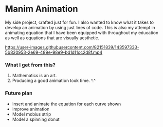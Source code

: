 # Manim Animation
My side project, crafted just for fun.
I also wanted to know what it takes to develop an animation by using just lines of code.
This is also my attempt in animating equation that I have been equipped
 with throughout my education 
as well as equations that are visually aesthetic.

https://user-images.githubusercontent.com/82151839/143597333-5b830953-2e69-489e-98e9-bd1d11cc2d8f.mp4

### What I get from this?
1. Mathematics is an art. 
2. Producing a good animation took time.  ^.^

### Future plan
- Insert and animate the equation for each curve shown
- Improve animation
- Model mobius strip
- Model a spinning donut




